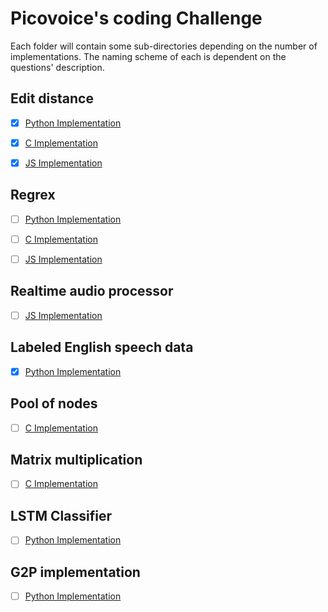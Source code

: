 # Picovoice's coding Challenge

Each folder will contain some sub-directories depending on the number of implementations. The naming scheme of each is dependent on the questions' description.

## Edit distance

- [x] [Python Implementation](https://github.com/alhparsa/Picovoice-coding-challenge-parsa/blob/master/1-edit%20distance/python/)

- [x] [C Implementation](https://github.com/alhparsa/Picovoice-coding-challenge-parsa/blob/master/1-edit%20distance/c/)

- [x] [JS Implementation](https://github.com/alhparsa/Picovoice-coding-challenge-parsa/blob/master/1-edit%20distance/js/)

## Regrex

- [ ] [Python Implementation](https://github.com/alhparsa/Picovoice-coding-challenge-parsa/blob/master/2-Regrex/python/)

- [ ] [C Implementation](https://github.com/alhparsa/Picovoice-coding-challenge-parsa/blob/master/2-Regrex/c/)

- [ ] [JS Implementation](https://github.com/alhparsa/Picovoice-coding-challenge-parsa/blob/master/2-Regrex/js/)

## Realtime audio processor

- [ ] [JS Implementation](https://github.com/alhparsa/Picovoice-coding-challenge-parsa/blob/master/3-RL%20audio/)

## Labeled English speech data

- [x] [Python Implementation](https://github.com/alhparsa/Picovoice-coding-challenge-parsa/blob/master/4-Labeled%20English%20speech%20data/)

## Pool of nodes

- [ ] [C Implementation](https://github.com/alhparsa/Picovoice-coding-challenge-parsa/blob/master/5-Pool%20of%20nodes/)

## Matrix multiplication

- [ ] [C Implementation](https://github.com/alhparsa/Picovoice-coding-challenge-parsa/blob/master/6-Matrix%20Multiplication/)

## LSTM Classifier

- [ ] [Python Implementation](https://github.com/alhparsa/Picovoice-coding-challenge-parsa/blob/master/7-LSTM/)

## G2P implementation

- [ ] [Python Implementation](https://github.com/alhparsa/Picovoice-coding-challenge-parsa/blob/master/8-G2P/)
